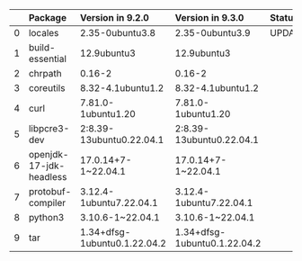 <!-- markdown-link-check-disable -->

|    | Package                 | Version in 9.2.0             | Version in 9.3.0             | Status   |
|---:|:------------------------|:-----------------------------|:-----------------------------|:---------|
|  0 | locales                 | 2.35-0ubuntu3.8              | 2.35-0ubuntu3.9              | UPDATED  |
|  1 | build-essential         | 12.9ubuntu3                  | 12.9ubuntu3                  |          |
|  2 | chrpath                 | 0.16-2                       | 0.16-2                       |          |
|  3 | coreutils               | 8.32-4.1ubuntu1.2            | 8.32-4.1ubuntu1.2            |          |
|  4 | curl                    | 7.81.0-1ubuntu1.20           | 7.81.0-1ubuntu1.20           |          |
|  5 | libpcre3-dev            | 2:8.39-13ubuntu0.22.04.1     | 2:8.39-13ubuntu0.22.04.1     |          |
|  6 | openjdk-17-jdk-headless | 17.0.14+7-1~22.04.1          | 17.0.14+7-1~22.04.1          |          |
|  7 | protobuf-compiler       | 3.12.4-1ubuntu7.22.04.1      | 3.12.4-1ubuntu7.22.04.1      |          |
|  8 | python3                 | 3.10.6-1~22.04.1             | 3.10.6-1~22.04.1             |          |
|  9 | tar                     | 1.34+dfsg-1ubuntu0.1.22.04.2 | 1.34+dfsg-1ubuntu0.1.22.04.2 |          |